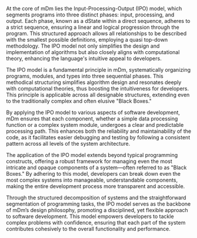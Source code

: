 At the core of mDm lies the Input-Processing-Output (IPO) model, which segments programs into three distinct phases: input, processing, and output. Each phase, known as a dState within a direct sequence, adheres to a strict sequence, ensuring a linear and logical progression through the program. This structured approach allows all relationships to be described with the smallest possible definitions, employing a quasi top-down methodology. The IPO model not only simplifies the design and implementation of algorithms but also closely aligns with computational theory, enhancing the language's intuitive appeal to developers.

The IPO model is a fundamental principle in mDm, systematically organizing programs, modules, and types into three sequential phases. This methodical structuring simplifies algorithm design and resonates deeply with computational theories, thus boosting the intuitiveness for developers. This principle is applicable across all designable structures, extending even to the traditionally complex and often elusive "Black Boxes."

By applying the IPO model to various aspects of software development, mDm ensures that each component, whether a simple data processing function or a complex system module, undergoes a clear and predictable processing path. This enhances both the reliability and maintainability of the code, as it facilitates easier debugging and testing by following a consistent pattern across all levels of the system architecture.

The application of the IPO model extends beyond typical programming constructs, offering a robust framework for managing even the most intricate and opaque components of a system—often referred to as "Black Boxes." By adhering to this model, developers can break down even the most complex systems into manageable, understandable components, making the entire development process more transparent and accessible.

Through the structured decomposition of systems and the straightforward segmentation of programming tasks, the IPO model serves as the backbone of mDm’s design philosophy, promoting a disciplined, yet flexible approach to software development. This model empowers developers to tackle complex problems with confidence, ensuring that each part of the system contributes cohesively to the overall functionality and performance.